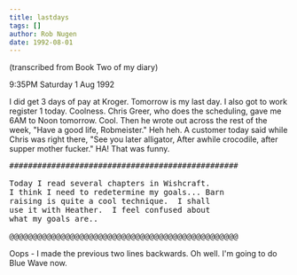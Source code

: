 ```yaml
---
title: lastdays
tags: []
author: Rob Nugen
date: 1992-08-01
---
```


<p class=note>(transcribed from Book Two of my diary)

<p class=date>9:35PM Saturday 1 Aug 1992

<p>I did get 3 days of pay at Kroger.  Tomorrow is my last day.  I
also got to work register 1 today.  Coolness.  Chris Greer, who does
the scheduling, gave me 6AM to Noon tomorrow.  Cool.  Then he wrote
out across the rest of the week, "Have a good life, Robmeister."  Heh
heh.  A customer today said while Chris was right there, "See you
later alligator, After awhile crocodile, after supper mother fucker."
HA!  That was funny.

<pre>
#################################################

Today I read several chapters in Wishcraft.
I think I need to redetermine my goals... Barn
raising is quite a cool technique.  I shall
use it with Heather.  I feel confused about
what my goals are..

@@@@@@@@@@@@@@@@@@@@@@@@@@@@@@@@@@@@@@@@@@@@@@@@@
</pre>

<p>Oops - I made the previous two lines backwards.  Oh well.  I'm
going to do Blue Wave now.
